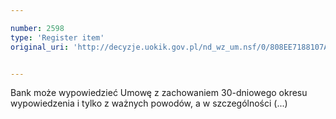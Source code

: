 ```yaml
---

number: 2598
type: 'Register item'
original_uri: 'http://decyzje.uokik.gov.pl/nd_wz_um.nsf/0/808EE7188107A851C12579260032C8E6?OpenDocument'


---
```


Bank może wypowiedzieć Umowę z zachowaniem 30-dniowego okresu wypowiedzenia i tylko z ważnych powodów, a w szczególności (...)

